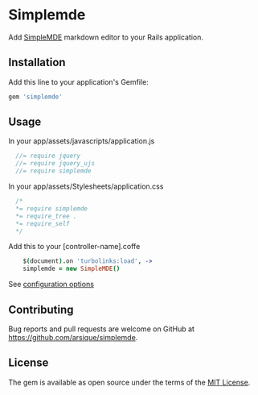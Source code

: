 # Simplemde

Add [SimpleMDE](https://simplemde.com/) markdown editor to your Rails application.

## Installation

Add this line to your application's Gemfile:

```ruby
gem 'simplemde'
```

## Usage

In your app/assets/javascripts/application.js

```javascript
  //= require jquery
  //= require jquery_ujs
  //= require simplemde
```

In your app/assets/Stylesheets/application.css

```css
  /*
  *= require simplemde
  *= require_tree .
  *= require_self
  */
```

Add this to your [controller-name].coffe

```coffeescript
    $(document).on 'turbolinks:load', ->
    simplemde = new SimpleMDE()
```
See [configuration options](https://github.com/NextStepWebs/simplemde-markdown-editor#configuration)

## Contributing

Bug reports and pull requests are welcome on GitHub at https://github.com/arsique/simplemde.


## License

The gem is available as open source under the terms of the [MIT License](http://opensource.org/licenses/MIT).
